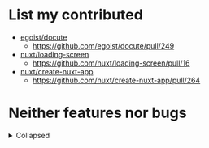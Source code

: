 # List my contributed

- [egoist/docute](https://github.com/egoist/docute)
  - https://github.com/egoist/docute/pull/249
- [nuxt/loading-screen](https://github.com/nuxt/loading-screen)
  - https://github.com/nuxt/loading-screen/pull/16
- [nuxt/create-nuxt-app](https://github.com/nuxt/create-nuxt-app)
  - https://github.com/nuxt/create-nuxt-app/pull/264

# Neither features nor bugs

<details><summary>Collapsed</summary>

- https://github.com/vuejs/vue/pull/10607

</details>

